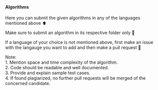 #### Algorithms
Here you can submit the given algorithms in any of the languages mentioned above :arrow_up: 

Make sure to submit an algorithm in its respective folder only :briefcase:

If a language of your choice is not mentioned above, first make an issue with the langauge you want to add and then make a pull request :grimacing:

Note:\
    1. Mention space and time complexity of the algorithm.\
    2. Code should be readable and well documented.\
    3. Provide and explain sample test cases.\
    4. If found plagiarized, no further pull requests will be merged of the concerned candidate.